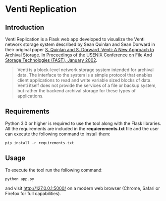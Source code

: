 # Venti Replication

## Introduction

Venti Replication is a Flask web app developed to visualize the Venti network storage system
described by Sean Quinlan and Sean Dorward in their original paper
[S. Quinlan and S. Dorward, Venti: A New Approach to Archival Storage. In Proceedings of the 
USENIX Conference on File And Storage Technologies (FAST), January 2002](https://www.cs.princeton.edu/courses/archive/spr05/cos598E/bib/venti-fast.pdf).


> Venti is a block-level network storage system intended for archival data. 
> The interface to the system is a simple protocol that enables client applications 
> to read and write variable sized blocks of data. Venti itself does not provide the services 
> of a file or backup system, but rather the backend archival storage for these types of applications.

## Requirements

Python 3.0 or higher is required to use the tool along with the Flask libraries. All the requirements are included
in the **requierements.txt** file and the user can execute the following command to install them:

```
pip install -r requirements.txt
```

## Usage

To execute the tool run the following command:
```
python app.py
```

and visit http://127.0.0.1:5000/ on a  modern web browser (Chrome, Safari or Firefox for full capabilities).

